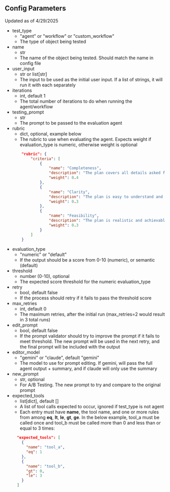 ## Config Parameters
Updated as of 4/29/2025


- test_type
  - "agent" or "workflow" or "custom_workflow"
  - The type of object being tested
- name
  - str
  - The name of the object being tested. Should match the name in config file
- user_input
  - str or list[str]
  - The input to be used as the initial user input. If a list of strings, it will run it with each separately
- iterations
  - int, default 1
  - The total number of iterations to do when running the agent/workflow
- testing_prompt
  - str
  - The prompt to be passed to the evaluation agent
- rubric
  - dict, optional, example below
  - The rubric to use when evaluating the agent. Expects weight if evaluation_type is numeric, otherwise weight is optional
  ```json 
      "rubric": {
          "criteria": [
              {
                  "name": "Completeness",
                  "description": "The plan covers all details asked for in the initial prompt.",
                  "weight": 0.4
              },
              {
                  "name": "Clarity",
                  "description": "The plan is easy to understand and follow.",
                  "weight": 0.3
              },
              {
                  "name": "Feasibility",
                  "description": "The plan is realistic and achievable within the given time frame.",
                  "weight": 0.3
              }
          ]
      }
  ```
- evaluation_type
  - "numeric" or "default"
  - If the output should be a score from 0-10 (numeric), or semantic (default)
- threshold
  - number (0-10), optional
  - The expected score threshold for the numeric evaluation_type
- retry
  - bool, default false
  - If the process should retry if it fails to pass the threshold score
- max_retries
  - int, default 0
  - The maximum retries, after the initial run (max_retries=2 would result in 3 total runs)
- edit_prompt
  - bool, default false
  - If the prompt validator should try to improve the prompt if it fails to meet threshold. The new prompt will be used in the next retry, and the final prompt will be included with the output
- editor_model
  - "gemini" or "claude", default "gemini"
  - The model to use for prompt editing. If gemini, will pass the full agent output + summary, and if claude will only use the summary
- new_prompt
  - str, optional
  - For A/B Testing. The new prompt to try and compare to the original prompt
- expected_tools
  - list[dict], default []
  - A list of tool calls expected to occur, ignored if test_type is not agent
  - Each entry must have **name**, the tool name, and one or more rules from among **eq**, **lt**, **le**, **gt**, **ge**. In the below example, tool_a must be called once and tool_b must be called more than 0 and less than or equal to 3 times:
  ```json 
    "expected_tools": [
      {
        "name": "tool_a",
        "eq": 1
      },
      {
        "name": "tool_b",
        "gt": 0,
        "le": 3
      }
    ]      
  ```